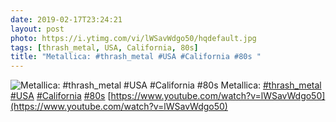 ```yaml
---
date: 2019-02-17T23:24:21
layout: post
photo: https://i.ytimg.com/vi/lWSavWdgo50/hqdefault.jpg
tags: [thrash_metal, USA, California, 80s]
title: "Metallica: #thrash_metal #USA #California #80s "
---
```

![Metallica: #thrash_metal #USA #California #80s ](https://i.ytimg.com/vi/lWSavWdgo50/hqdefault.jpg)
Metallica: [#thrash_metal](/tags/#thrash_metal) [#USA](/tags/#USA) [#California](/tags/#California) [#80s](/tags/#80s) [https://www.youtube.com/watch?v=lWSavWdgo50](https://www.youtube.com/watch?v=lWSavWdgo50)